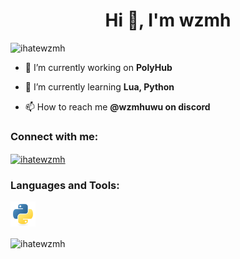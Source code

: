 <h1 align="center">Hi 👋, I'm wzmh</h1>
<p align="left"> <img src="https://komarev.com/ghpvc/?username=ihatewzmh&label=Profile%20views&color=0e75b6&style=plastic" alt="ihatewzmh" /> </p>

- 🔭 I’m currently working on **PolyHub**

- 🌱 I’m currently learning **Lua, Python**

- 📫 How to reach me **@wzmhuwu on discord**

<h3 align="left">Connect with me:</h3>
<p align="left">
<a href="https://twitter.com/ihatewzmh" target="blank"><img align="center" src="https://raw.githubusercontent.com/rahuldkjain/github-profile-readme-generator/master/src/images/icons/Social/twitter.svg" alt="ihatewzmh" height="30" width="40" /></a>
</p>

<h3 align="left">Languages and Tools:</h3>
<p align="left"> <a href="https://www.python.org" target="_blank" rel="noreferrer"> <img src="https://raw.githubusercontent.com/devicons/devicon/master/icons/python/python-original.svg" alt="python" width="40" height="40"/> </a> </p>

<p><img align="center" src="https://github-readme-stats.vercel.app/api/top-langs?username=ihatewzmh&show_icons=true&theme=dark&hide_border=true&locale=en&layout=compact" alt="ihatewzmh" /></p>
